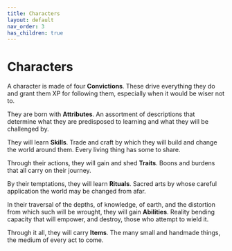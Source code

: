 ```yaml
---
title: Characters
layout: default
nav_order: 3
has_children: true
---
```


# Characters

A character is made of four **Convictions**. These drive everything they do and grant them XP for following them, especially when it would be wiser not to.

They are born with **Attributes**. An assortment of descriptions that determine what they are predisposed to learning and what they will be challenged by.

They will learn **Skills**. Trade and craft by which they will build and change the world around them. Every living thing has some to share.

Through their actions, they will gain and shed **Traits**. Boons and burdens that all carry on their journey.

By their temptations, they will learn **Rituals**. Sacred arts by whose careful application the world may be changed from afar.

In their traversal of the depths, of knowledge, of earth, and the distortion from which such will be wrought, they will gain **Abilities**. Reality bending capacity that will empower, and destroy, those who attempt to wield it.

Through it all, they will carry **Items**. The many small and handmade things, the medium of every act to come.
